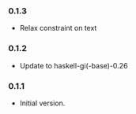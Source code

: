 ### 0.1.3

+ Relax constraint on text

### 0.1.2

+ Update to haskell-gi(-base)-0.26

### 0.1.1

+ Initial version.

